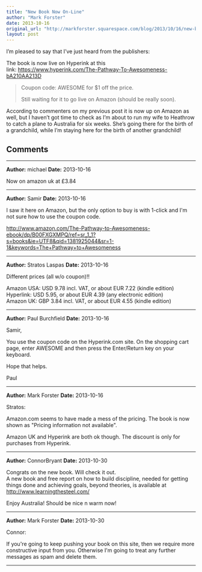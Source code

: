 ```yaml
---
title: "New Book Now On-Line"
author: "Mark Forster"
date: 2013-10-16
original_url: "http://markforster.squarespace.com/blog/2013/10/16/new-book-now-on-line.html"
layout: post
---
```


I’m pleased to say that I’ve just heard from the publishers:

The book is now live on Hyperink at this link: https://www.hyperink.com/The-Pathway-To-Awesomeness-bA210AA213D

> Coupon code: AWESOME for $1 off the price.
>
> Still waiting for it to go live on Amazon (should be really soon).

According to commenters on my previous post it is now up on Amazon as well, but I haven’t got time to check as I’m about to run my wife to Heathrow to catch a plane to Australia for six weeks. She’s going there for the birth of a grandchild, while I’m staying here for the birth of another grandchild!


## Comments

---

**Author:** michael
**Date:** 2013-10-16

Now on amazon uk at £3.84

---

**Author:** Samir
**Date:** 2013-10-16

I saw it here on Amazon, but the only option to buy is with 1-click and I'm not sure how to use the coupon code.  
  
<http://www.amazon.com/The-Pathway-to-Awesomeness-ebook/dp/B00FXGXMPQ/ref=sr_1_1?s=books&ie=UTF8&qid=1381925044&sr=1-1&keywords=The+Pathway+to+Awesomeness>

---

**Author:** Stratos Laspas
**Date:** 2013-10-16

Different prices (all w/o coupon)!!  
  
Amazon USA: USD 9.78 incl. VAT, or about EUR 7.22 (kindle edition)  
Hyperlink: USD 5.95, or about EUR 4.39 (any electronic edition)  
Amazon UK: GBP 3.84 incl. VAT, or about EUR 4.55 (kindle edition)

---

**Author:** Paul Burchfield
**Date:** 2013-10-16

Samir,  
  
You use the coupon code on the Hyperink.com site. On the shopping cart page, enter AWESOME and then press the Enter/Return key on your keyboard.  
  
Hope that helps.  
  
Paul

---

**Author:** Mark Forster
**Date:** 2013-10-16

Stratos:  
  
Amazon.com seems to have made a mess of the pricing. The book is now shown as "Pricing information not available".  
  
Amazon UK and Hyperink are both ok though. The discount is only for purchases from Hyperink.

---

**Author:** ConnorBryant
**Date:** 2013-10-30

Congrats on the new book. Will check it out.  
A new book and free report on how to build discipline, needed for getting things done and achieving goals, beyond theories, is available at  
<http://www.learningthesteel.com/>  
  
Enjoy Australia! Should be nice n warm now!

---

**Author:** Mark Forster
**Date:** 2013-10-30

Connor:  
  
If you're going to keep pushing your book on this site, then we require more constructive input from you. Otherwise I'm going to treat any further messages as spam and delete them.

---
